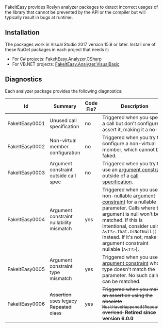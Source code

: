 FakeItEasy provides Roslyn analyzer packages to detect incorrect usages of the library
that cannot be prevented by the API or the compiler but will typically result in
bugs at runtime.

## Installation

The packages work in Visual Studio 2017 version 15.9 or later. Install one of these
NuGet packages in each project that needs it:

- For C# projects: [FakeItEasy.Analyzer.CSharp](https://www.nuget.org/packages/FakeItEasy.Analyzer.CSharp)
- For VB.NET projects: [FakeItEasy.Analyzer.VisualBasic](https://www.nuget.org/packages/FakeItEasy.Analyzer.VisualBasic)

## Diagnostics

Each analyzer package provides the following diagnostics:

| Id             | Summary                                  | Code Fix? | Description                                                                                                                                           |
|----------------|------------------------------------------|-----------|-------------------------------------------------------------------------------------------------------------------------------------------------------|
| FakeItEasy0001 | Unused call specification                | no        | Triggered when you specify a call but don't configure or assert it, making it a no-op.                                                                |
| FakeItEasy0002 | Non-virtual member configuration         | no        | Triggered when you try to configure a non-virtual member, which cannot be faked.                                                                      |
| FakeItEasy0003 | Argument constraint outside call spec    | no        | Triggered when you try to use an [argument constraint](https://fakeiteasy.readthedocs.io/en/latest/argument-constraints/) outside of a [call specification](https://fakeiteasy.readthedocs.io/en/latest/specifying-a-call-to-configure/). |
| FakeItEasy0004 | Argument constraint nullability mismatch | yes       | Triggered when you use a non-nullable [argument constraint](https://fakeiteasy.readthedocs.io/en/latest/argument-constraints/) for a nullable parameter. Calls where the argument is null won't be matched. If this is intentional, consider using `A<T?>.That.IsNotNull()` instead. If it's not, make the argument constraint nullable (`A<T?>`). |
| FakeItEasy0005 | Argument constraint type mismatch        | yes       | Triggered when you use an [argument constraint](https://fakeiteasy.readthedocs.io/en/latest/argument-constraints/) whose type doesn't match the parameter. No such calls can be matched.        |
| ~~FakeItEasy0006~~ | ~~Assertion uses legacy Repeated class~~ | ~~yes~~ | ~~Triggered when you make an assertion using the obsolete `MustHaveHappened(Repeated)` overload.~~ **Retired since version 6.0.0**                  |
